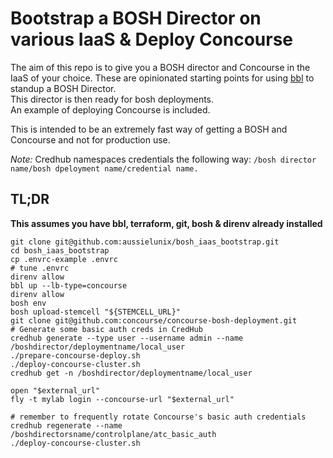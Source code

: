 # Bootstrap a BOSH Director on various IaaS & Deploy Concourse

The aim of this repo is to give you a BOSH director and Concourse in the IaaS of your choice.
These are opinionated starting points for using [bbl](https://github.com/cloudfoundry/bosh-bootloader/) to standup a BOSH Director.  
This director is then ready for bosh deployments.   
An example of deploying Concourse is included.  

This is intended to be an extremely fast way of getting a BOSH and Concourse and not for production use.

*Note:* Credhub namespaces credentials the following way: `/bosh director name/bosh dpeloyment name/credential name.`

## TL;DR

**This assumes you have bbl, terraform, git, bosh & direnv already installed**

```
git clone git@github.com:aussielunix/bosh_iaas_bootstrap.git
cd bosh_iaas_bootstrap
cp .envrc-example .envrc
# tune .envrc
direnv allow
bbl up --lb-type=concourse
direnv allow
bosh env
bosh upload-stemcell "${STEMCELL_URL}"
git clone git@github.com:concourse/concourse-bosh-deployment.git
# Generate some basic auth creds in CredHub
credhub generate --type user --username admin --name /boshdirector/deploymentname/local_user
./prepare-concourse-deploy.sh
./deploy-concourse-cluster.sh
credhub get -n /boshdirector/deploymentname/local_user

open "$external_url"
fly -t mylab login --concourse-url "$external_url"

# remember to frequently rotate Concourse's basic auth credentials
credhub regenerate --name /boshdirectorsname/controlplane/atc_basic_auth
./deploy-concourse-cluster.sh

```
